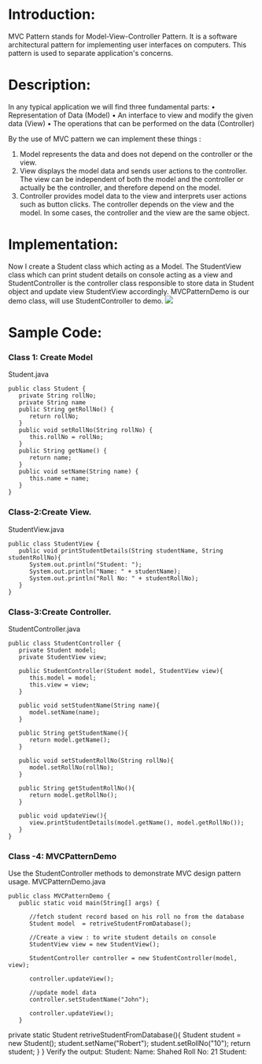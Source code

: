 # Introduction:
  MVC Pattern stands for Model-View-Controller Pattern. It is a software architectural pattern for implementing user interfaces on computers. This pattern is used to separate application's concerns.  

# Description:
 In any typical application we will find  three fundamental parts:
•	Representation of Data (Model)
•	An interface to view and modify the given data (View)
•	The operations that can be performed on the data (Controller)

By the use of MVC pattern we can implement these things :
1.	Model represents the data and does not depend on the controller or the view.
2.	View displays the model data and sends user actions to the controller. The view can be independent of both the model and the controller or actually be the controller, and therefore depend on the model.
3.	Controller provides model data to the view and interprets user actions such as button clicks. The controller depends on the view and the model. In some cases, the controller and the view are the same object.

# Implementation:
Now I create a Student class which  acting as a Model. The StudentView  class which can print student details on console acting as a view and StudentController is the controller class responsible to store data in Student object and update view StudentView accordingly. MVCPatternDemo is  our demo class, will use StudentController to demo.
![](https://www.tutorialspoint.com/design_pattern/images/mvc_pattern_uml_diagram.jpg)
# Sample Code:
### Class 1: Create Model
Student.java
```
public class Student {
   private String rollNo;
   private String name
   public String getRollNo() {
      return rollNo;
   }
   public void setRollNo(String rollNo) {
      this.rollNo = rollNo;
   }
   public String getName() {
      return name;
   } 
   public void setName(String name) {
      this.name = name;
   }
}
```
### Class-2:Create View.
StudentView.java
```
public class StudentView {
   public void printStudentDetails(String studentName, String studentRollNo){
      System.out.println("Student: ");
      System.out.println("Name: " + studentName);
      System.out.println("Roll No: " + studentRollNo);
   }
}
```
### Class-3:Create Controller.
StudentController.java
```
public class StudentController {
   private Student model;
   private StudentView view;

   public StudentController(Student model, StudentView view){
      this.model = model;
      this.view = view;
   }

   public void setStudentName(String name){
      model.setName(name);		
   }

   public String getStudentName(){
      return model.getName();		
   }

   public void setStudentRollNo(String rollNo){
      model.setRollNo(rollNo);		
   }

   public String getStudentRollNo(){
      return model.getRollNo();		
   }

   public void updateView(){				
      view.printStudentDetails(model.getName(), model.getRollNo());
   }	
}
```
### Class -4: MVCPatternDemo
Use the StudentController methods to demonstrate MVC design pattern usage.
MVCPatternDemo.java
```
public class MVCPatternDemo {
   public static void main(String[] args) {

      //fetch student record based on his roll no from the database
      Student model  = retriveStudentFromDatabase();

      //Create a view : to write student details on console
      StudentView view = new StudentView();

      StudentController controller = new StudentController(model, view);

      controller.updateView();

      //update model data
      controller.setStudentName("John");

      controller.updateView();
   }
```
   private static Student retriveStudentFromDatabase(){
      Student student = new Student();
      student.setName("Robert");
      student.setRollNo("10");
      return student;
   }
}
Verify the output:
Student: 
Name: Shahed
Roll No: 21
Student: 
 

